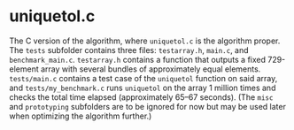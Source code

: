 # uniquetol.c

The C version of the algorithm, where `uniquetol.c` is the algorithm proper. The `tests` subfolder contains three files: `testarray.h`, `main.c`, and `benchmark_main.c`. `testarray.h` contains a function that outputs a fixed 729-element array with several bundles of approximately equal elements. `tests/main.c` contains a test case of the `uniquetol` function  on said array, and `tests/my_benchmark.c` runs `uniquetol` on the array 1 million times and checks the total time elapsed (approximately 65&ndash;67 seconds). (The `misc` and `prototyping` subfolders are to be ignored for now but may be used later when optimizing the algorithm further.)
